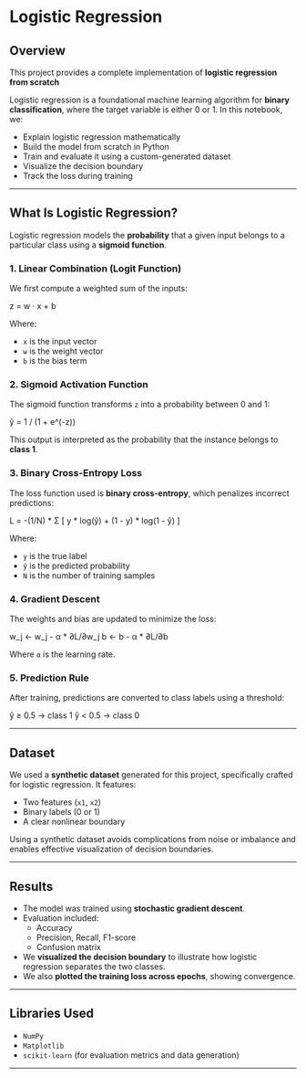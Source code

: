 # Logistic Regression

## Overview

This project provides a complete implementation of **logistic regression from scratch**

Logistic regression is a foundational machine learning algorithm for **binary classification**, where the target variable is either 0 or 1. In this notebook, we:

- Explain logistic regression mathematically
- Build the model from scratch in Python
- Train and evaluate it using a custom-generated dataset
- Visualize the decision boundary
- Track the loss during training

---

## What Is Logistic Regression?

Logistic regression models the **probability** that a given input belongs to a particular class using a **sigmoid function**.

### 1. Linear Combination (Logit Function)

We first compute a weighted sum of the inputs:

z = w · x + b


Where:
- `x` is the input vector  
- `w` is the weight vector  
- `b` is the bias term

### 2. Sigmoid Activation Function

The sigmoid function transforms `z` into a probability between 0 and 1:

ŷ = 1 / (1 + e^(-z))


This output is interpreted as the probability that the instance belongs to **class 1**.

### 3. Binary Cross-Entropy Loss

The loss function used is **binary cross-entropy**, which penalizes incorrect predictions:

L = -(1/N) * Σ [ y * log(ŷ) + (1 - y) * log(1 - ŷ) ]


Where:
- `y` is the true label  
- `ŷ` is the predicted probability  
- `N` is the number of training samples

### 4. Gradient Descent

The weights and bias are updated to minimize the loss:

w_j ← w_j - α * ∂L/∂w_j
b ← b - α * ∂L/∂b


Where `α` is the learning rate.

### 5. Prediction Rule

After training, predictions are converted to class labels using a threshold:

ŷ ≥ 0.5 → class 1
ŷ < 0.5 → class 0


---

## Dataset

We used a **synthetic dataset** generated for this project, specifically crafted for logistic regression. It features:

- Two features (`x1`, `x2`)
- Binary labels (0 or 1)
- A clear nonlinear boundary

Using a synthetic dataset avoids complications from noise or imbalance and enables effective visualization of decision boundaries.

---

## Results

- The model was trained using **stochastic gradient descent**.
- Evaluation included:
  - Accuracy
  - Precision, Recall, F1-score
  - Confusion matrix
- We **visualized the decision boundary** to illustrate how logistic regression separates the two classes.
- We also **plotted the training loss across epochs**, showing convergence.

---

## Libraries Used

- `NumPy`
- `Matplotlib`
- `scikit-learn` (for evaluation metrics and data generation)

---